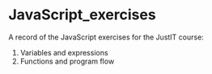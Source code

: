 # JavaScript_exercises
A record of the JavaScript exercises for the JustIT course:<br>
1. Variables and expressions<br>
2. Functions and program flow<br>

